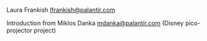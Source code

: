 Laura Frankish <lfrankish@palantir.com>

Introduction from Miklos Danka mdanka@palantir.com (Disney
pico-projector project)